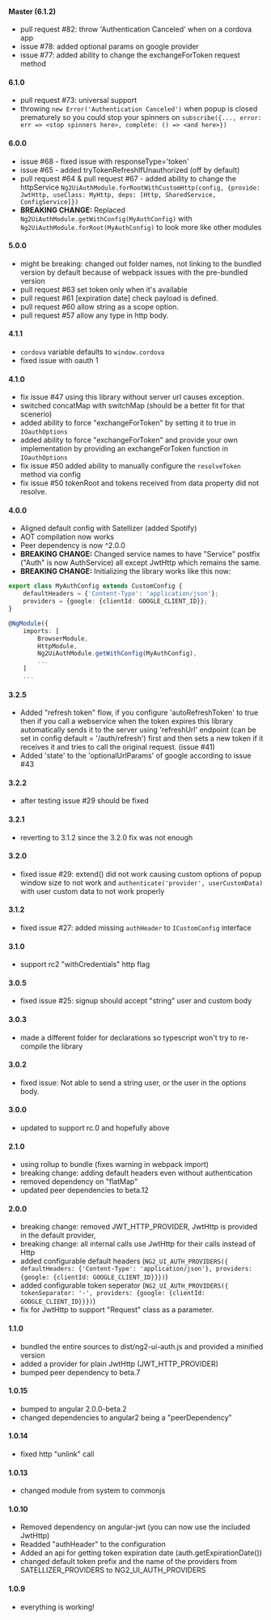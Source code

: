 #### Master (6.1.2) 
* pull request #82: throw 'Authentication Canceled' when on a cordova app
* issue #78: added optional params on google provider
* issue #77: added ability to change the exchangeForToken request method

#### 6.1.0
* pull request #73: universal support
* throwing `new Error('Authentication Canceled')` when popup is closed prematurely so you could stop your spinners on `subscribe({..., error: err => <stop spinners here>, complete: () => <and here>})`

#### 6.0.0
* issue #68 - fixed issue with responseType='token'
* issue #65 - added tryTokenRefreshIfUnauthorized (off by default)
* pull request #64 & pull request #67 - added ability to change the httpService `Ng2UiAuthModule.forRootWithCustomHttp(config, {provide: JwtHttp, useClass: MyHttp, deps: [Http, SharedService, ConfigService]})`
* **BREAKING CHANGE:** Replaced `Ng2UiAuthModule.getWithConfig(MyAuthConfig)` with `Ng2UiAuthModule.forRoot(MyAuthConfig)` to look more like other modules

#### 5.0.0
* might be breaking: changed out folder names, not linking to the bundled version by default because of webpack issues with the pre-bundled version
* pull request #63 set token only when it's available
* pull request #61 [expiration date] check payload is defined. 
* pull request #60 allow string as a scope option.
* pull request #57 allow any type in http body.


#### 4.1.1
* `cordova` variable defaults to `window.cordova`
* fixed issue with oauth 1

#### 4.1.0
* fix issue #47 using this library without server url causes exception.
* switched concatMap with switchMap (should be a better fit for that scenerio)
* added ability to force "exchangeForToken" by setting it to true in `IOauthOptions`
* added ability to force "exchangeForToken" and provide your own implementation by providing an exchangeForToken function in `IOauthOptions`
* fix issue #50 added ability to manually configure the `resolveToken` method via config
* fix issue #50 tokenRoot and tokens received from data property did not resolve.

#### 4.0.0
* Aligned default config with Satellizer (added Spotify)
* AOT compilation now works
* Peer dependency is now ^2.0.0
* **BREAKING CHANGE:** Changed service names to have "Service" postfix ("Auth" is now AuthService) all except JwtHttp which remains the same.
* **BREAKING CHANGE:** Initializing the library works like this now:
```typescript
export class MyAuthConfig extends CustomConfig {
    defaultHeaders = {'Content-Type': 'application/json'};
    providers = {google: {clientId: GOOGLE_CLIENT_ID}};
}

@NgModule({
    imports: [
        BrowserModule,
        HttpModule,
        Ng2UiAuthModule.getWithConfig(MyAuthConfig),
        ...
    ]
    ...
```

#### 3.2.5
* Added "refresh token" flow, if you configure 'autoRefreshToken' to true then if you call a webservice when the token expires this library automatically sends it to the server using 'refreshUrl' endpoint (can be set in config default = '/auth/refresh') first and then sets a new token if it receives it and tries to call the original request. (issue #41)
* Added 'state' to the 'optionalUrlParams' of google according to issue #43

#### 3.2.2
* after testing issue #29 should be fixed

#### 3.2.1
* reverting to 3.1.2 since the 3.2.0 fix was not enough

#### 3.2.0
* fixed issue #29: extend() did not work causing custom options of popup window size to not work and `authenticate('provider', userCustomData)` with user custom data to not work properly

#### 3.1.2
* fixed issue #27: added missing `authHeader` to `ICustomConfig` interface

#### 3.1.0
* support rc2 "withCredentials" http flag

#### 3.0.5
* fixed issue #25: signup should accept "string" user and custom body

#### 3.0.3
* made a different folder for declarations so typescript won't try to re-compile the library

#### 3.0.2
* fixed issue: Not able to send a string user, or the user in the options body.

#### 3.0.0
* updated to support rc.0 and hopefully above

#### 2.1.0
* using rollup to bundle (fixes warning in webpack import)
* breaking change: adding default headers even without authentication
* removed dependency on "flatMap"
* updated peer dependencies to beta.12

#### 2.0.0
* breaking change: removed JWT_HTTP_PROVIDER, JwtHttp is provided in the default provider,
* breaking change: all internal calls use JwtHttp for their calls instead of Http
* added configurable default headers (`NG2_UI_AUTH_PROVIDERS({ defaultHeaders: {'Content-Type': 'application/json'}, providers: {google: {clientId: GOOGLE_CLIENT_ID}}})`)
* added configurable token seperator (`NG2_UI_AUTH_PROVIDERS({ tokenSeparator: '-', providers: {google: {clientId: GOOGLE_CLIENT_ID}}})`)
* fix for JwtHttp to support "Request" class as a parameter.

#### 1.1.0
* bundled the entire sources to dist/ng2-ui-auth.js and provided a minified version
* added a provider for plain JwtHttp (JWT_HTTP_PROVIDER)
* bumped peer dependency to beta.7

#### 1.0.15
* bumped to angular 2.0.0-beta.2
* changed dependencies to angular2 being a "peerDependency"

#### 1.0.14
* fixed http "unlink" call

#### 1.0.13
* changed module from system to commonjs

#### 1.0.10
* Removed dependency on angular-jwt (you can now use the included JwtHttp)
* Readded "authHeader" to the configuration
* Added an api for getting token expiration date (auth.getExpirationDate())
* changed default token prefix and the name of the providers from SATELLIZER_PROVIDERS to NG2_UI_AUTH_PROVIDERS 

#### 1.0.9
* everything is working!
